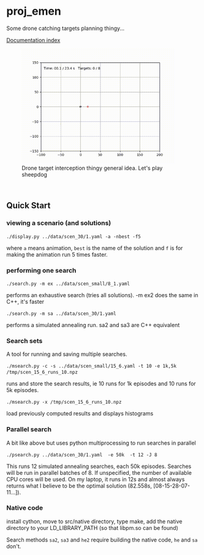# proj_emen
Some drone catching targets planning thingy...

[Documentation index](https://poine.github.io/proj_emen/)

<figure class="cfigure">
	<img src="https://github.com/poine/proj_emen/blob/main/docs/images/anim_8_targets_fleeing.gif" alt="Interception examples." width="400">
	<figcaption>Drone target interception thingy general idea. Let's play sheepdog</figcaption>
</figure>
<br>

## Quick Start


### viewing a scenario (and solutions)

```
./display.py ../data/scen_30/1.yaml -a -nbest -f5
```

where `a` means animation, `best` is the name of the solution and `f` is for making the animation run 5 times faster.


### performing one search

```
./search.py -m ex ../data/scen_small/8_1.yaml
```
performs an exhaustive search (tries all solutions). -m ex2 does the same in C++, it's faster

```
./search.py -m sa ../data/scen_30/1.yaml
```
performs a simulated annealing run. sa2 and sa3 are C++ equivalent



### Search sets


A tool for running and saving multiple searches.

```
./msearch.py -c -s ../data/scen_small/15_6.yaml -t 10 -e 1k,5k /tmp/scen_15_6_runs_10.npz
```
runs and store the search results, ie 10 runs for 1k episodes and 10 runs for 5k episodes. 


```
./msearch.py -x /tmp/scen_15_6_runs_10.npz
```
load previously computed results and displays histograms


### Parallel search

A bit like above but uses python multiprocessing to run searches in parallel

```
./psearch.py ../data/scen_30/1.yaml  -e 50k  -t 12 -J 8
```

This runs 12 simulated annealing searches, each 50k episodes. 
Searches will be run in parallel batches of 8. If unspecified, the number of available CPU cores will be used. 
On my laptop, it runs in 12s and almost always returns what I believe to be the optimal solution (82.558s, [08-15-28-07-11...]).

### Native code

install cython, move to src/native directory, type make, add the native directory to your LD_LIBRARY_PATH (so that libpm.so can be found)

Search methods `sa2`, `sa3` and `he2` require building the native code,  `he` and `sa` don't.
